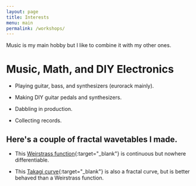 ```yaml
---
layout: page
title: Interests
menu: main
permalink: /workshops/
---
```


Music is my main hobby but I like to combine it with my other ones.

# Music, Math, and DIY Electronics

- Playing guitar, bass, and synthesizers (eurorack mainly).

- Making DIY guitar pedals and synthesizers.

- Dabbling in production.

- Collecting records.

## Here's a couple of fractal wavetables I made.
- This [Weirstrass function](https://github.com/rrags/roniloragodos/blob/main/assets/weirstrass_function.wav){:target="_blank"} is continuous but nowhere differentiable.

- This [Takagi curve](https://github.com/rrags/roniloragodos/blob/main/assets/takagi_curve.wav){:target="_blank"} is also a fractal curve, but is better behaved than a Weirstrass function. 




